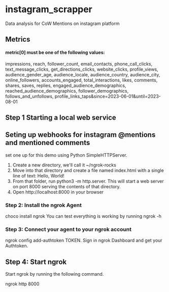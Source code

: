 # instagram_scrapper
Data analysis for CoW Mentions on instagram platform

## Metrics
#### metric[0] must be one of the following values: 
impressions, reach, follower_count, email_contacts, phone_call_clicks, text_message_clicks, get_directions_clicks, website_clicks, profile_views, audience_gender_age, audience_locale, audience_country, audience_city, online_followers, accounts_engaged, total_interactions, likes, comments, shares, saves, replies, engaged_audience_demographics, reached_audience_demographics, follower_demographics, follows_and_unfollows, profile_links_taps&since=2023-06-01&until=2023-08-01

## Step 1 Starting a local web service
## Seting up webhooks for instagram @mentions and mentioned comments
set one up for this demo using Python SimpleHTTPServer.

1. Create a new directory, we'll call it ~/ngrok-rocks
2. Move into that directory and create a file named index.html with a single line of text: Hello, World!
3. From that folder, run python3 -m http.server. This will start a web server on port 8000 serving the contents of that directory.
4. Open http://localhost:8000 in your browser

### Step 2: Install the ngrok Agent
choco install ngrok
You can test everything is working by running ngrok -h 

### Step 3: Connect your agent to your ngrok account
ngrok config add-authtoken TOKEN. Sign in ngrok Dashboard and get your Authtoken.

## Step 4: Start ngrok
Start ngrok by running the following command.

ngrok http 8000